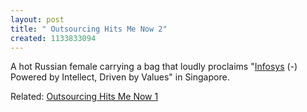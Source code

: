 ```yaml
--- 
layout: post
title: " Outsourcing Hits Me Now 2"
created: 1133833094
---
```

A hot Russian female carrying a bag that loudly proclaims "<a href="http://infosys.com">Infosys</a> (-) Powered by Intellect, Driven by Values" in Singapore.

Related: <a href="http://nimbupani.com/2005/09/08/outsourcing_hits_me_now.php">Outsourcing Hits Me Now 1</a>
